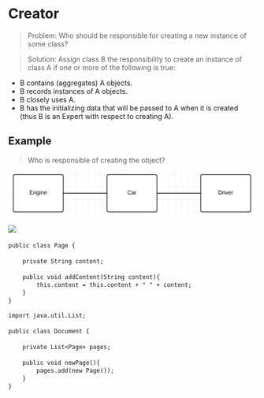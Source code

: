 # Creator

> Problem: Who should be responsible for creating a new instance of some class?

> Solution: Assign class B the responsibility to create an instance of class A if one or more of the following is true:

* B contains (aggregates) A objects.
* B records instances of A objects.
* B closely uses A.
* B has the initializing data that will be passed to A when it is created (thus B is an Expert with respect to creating A).

## Example
> Who is responsible of creating the object?

![](/img/doc_page_1.png)

![](/img/doc_page_2.png)




````     
public class Page {

    private String content;

    public void addContent(String content){
        this.content = this.content + " " + content;
    }
}

````     

````     
import java.util.List;

public class Document {

    private List<Page> pages;

    public void newPage(){
        pages.add(new Page());
    }
}

````     
